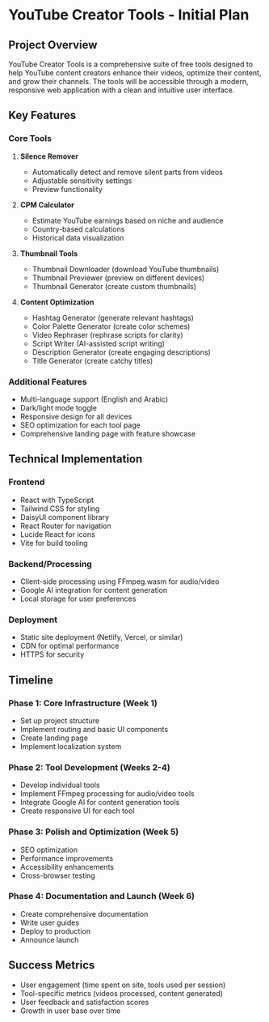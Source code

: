 # YouTube Creator Tools - Initial Plan

## Project Overview

YouTube Creator Tools is a comprehensive suite of free tools designed to help YouTube content creators enhance their videos, optimize their content, and grow their channels. The tools will be accessible through a modern, responsive web application with a clean and intuitive user interface.

## Key Features

### Core Tools
1. **Silence Remover**
   - Automatically detect and remove silent parts from videos
   - Adjustable sensitivity settings
   - Preview functionality

2. **CPM Calculator**
   - Estimate YouTube earnings based on niche and audience
   - Country-based calculations
   - Historical data visualization

3. **Thumbnail Tools**
   - Thumbnail Downloader (download YouTube thumbnails)
   - Thumbnail Previewer (preview on different devices)
   - Thumbnail Generator (create custom thumbnails)

4. **Content Optimization**
   - Hashtag Generator (generate relevant hashtags)
   - Color Palette Generator (create color schemes)
   - Video Rephraser (rephrase scripts for clarity)
   - Script Writer (AI-assisted script writing)
   - Description Generator (create engaging descriptions)
   - Title Generator (create catchy titles)

### Additional Features
- Multi-language support (English and Arabic)
- Dark/light mode toggle
- Responsive design for all devices
- SEO optimization for each tool page
- Comprehensive landing page with feature showcase

## Technical Implementation

### Frontend
- React with TypeScript
- Tailwind CSS for styling
- DaisyUI component library
- React Router for navigation
- Lucide React for icons
- Vite for build tooling

### Backend/Processing
- Client-side processing using FFmpeg.wasm for audio/video
- Google AI integration for content generation
- Local storage for user preferences

### Deployment
- Static site deployment (Netlify, Vercel, or similar)
- CDN for optimal performance
- HTTPS for security

## Timeline

### Phase 1: Core Infrastructure (Week 1)
- Set up project structure
- Implement routing and basic UI components
- Create landing page
- Implement localization system

### Phase 2: Tool Development (Weeks 2-4)
- Develop individual tools
- Implement FFmpeg processing for audio/video tools
- Integrate Google AI for content generation tools
- Create responsive UI for each tool

### Phase 3: Polish and Optimization (Week 5)
- SEO optimization
- Performance improvements
- Accessibility enhancements
- Cross-browser testing

### Phase 4: Documentation and Launch (Week 6)
- Create comprehensive documentation
- Write user guides
- Deploy to production
- Announce launch

## Success Metrics

- User engagement (time spent on site, tools used per session)
- Tool-specific metrics (videos processed, content generated)
- User feedback and satisfaction scores
- Growth in user base over time